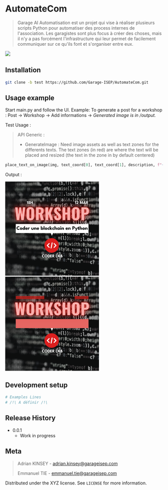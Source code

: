 # AutomateCom
> Garage AI Automatisation est un projet qui vise à réaliser plusieurs scripts Python pour automatiser des process internes de l'association. Les garagistes sont plus focus à créer des choses, mais il n'y a pas forcément l'infrastructure qui leur permet de facilement communiquer sur ce qu'ils font et s'organiser entre eux.

![](header.png)

## Installation

```bash
git clone -b test https://github.com/Garage-ISEP/AutomateCom.git
```

## Usage example

Start main.py and follow the UI.
Example: To generate a post for a workshop : Post -> Workshop -> Add informations -> *Generated image is in /output.*

Test Usage : 

> API Generic :
> - GenerateImage : Need image assets as well as text zones for the differents texts. The text zones (in red) are where the text will be placed and resized
> (the text in the zone in by default centered)

```py
place_text_on_image(img, text_coord[0], text_coord[1], description, f"{FONTS_DIR}/LeagueSpartan-Bold.ttf","black")
```

Output : 

<img src="output/generated_post.png" alt="alt text" width="300" height="300"><img src="readme_example.png" alt="alt text" width="300" height="300">


## Development setup

```py
# Examples Lines
# /!\ A définir /!\
```

## Release History

* 0.0.1
    * Work in progress

## Meta

> Adrian KINSEY - adrian.kinsey@garageisep.com
> 
> Emmanuel TIE - emmanuel.tie@garageisep.com



Distributed under the XYZ license. See ``LICENSE`` for more information.
